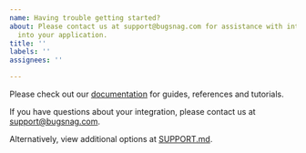 ```yaml
---
name: Having trouble getting started?
about: Please contact us at support@bugsnag.com for assistance with integrating BugSnag
  into your application.
title: ''
labels: ''
assignees: ''

---
```

Please check out our [documentation](https://docs.bugsnag.com/platforms/python/) for guides, references and tutorials.

If you have questions about your integration, please contact us at [support@bugsnag.com](mailto:support@bugsnag.com).

Alternatively, view additional options at [SUPPORT.md](../SUPPORT.md).